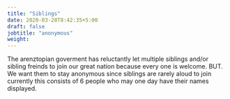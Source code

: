```yaml
---
title: "Siblings"
date: 2020-03-28T8:42:35+5:00
draft: false
jobtitle: "anonymous"
weight: 
---
```



The arenztopian goverment has reluctantly let multiple siblings and/or sibling freinds to join our great nation because every one is welcome. BUT. We want them to stay anonymous since siblings are rarely aloud to join currently this consists of 6 people who may one day have their names displayed.









